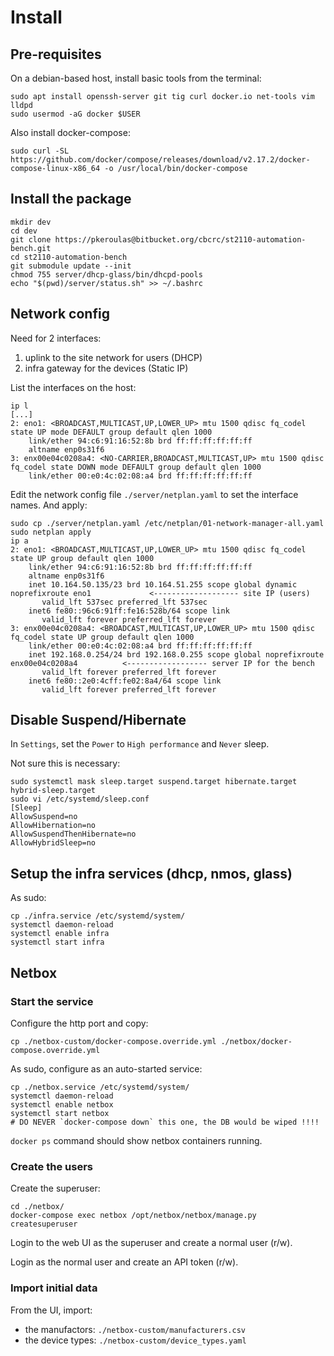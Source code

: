 # Install

## Pre-requisites

On a debian-based host, install basic tools from the terminal:

```
sudo apt install openssh-server git tig curl docker.io net-tools vim lldpd
sudo usermod -aG docker $USER
```

Also install docker-compose:

```
sudo curl -SL https://github.com/docker/compose/releases/download/v2.17.2/docker-compose-linux-x86_64 -o /usr/local/bin/docker-compose
```

## Install the package

```
mkdir dev
cd dev
git clone https://pkeroulas@bitbucket.org/cbcrc/st2110-automation-bench.git
cd st2110-automation-bench
git submodule update --init
chmod 755 server/dhcp-glass/bin/dhcpd-pools
echo "$(pwd)/server/status.sh" >> ~/.bashrc
```

## Network config

Need for 2 interfaces:

1) uplink to the site network for users (DHCP)
2) infra gateway for the devices (Static IP)

List the interfaces on the host:

```
ip l
[...]
2: eno1: <BROADCAST,MULTICAST,UP,LOWER_UP> mtu 1500 qdisc fq_codel state UP mode DEFAULT group default qlen 1000
    link/ether 94:c6:91:16:52:8b brd ff:ff:ff:ff:ff:ff
    altname enp0s31f6
3: enx00e04c0208a4: <NO-CARRIER,BROADCAST,MULTICAST,UP> mtu 1500 qdisc fq_codel state DOWN mode DEFAULT group default qlen 1000
    link/ether 00:e0:4c:02:08:a4 brd ff:ff:ff:ff:ff:ff
```

Edit the network config file `./server/netplan.yaml` to set the interface names.
And apply:

```
sudo cp ./server/netplan.yaml /etc/netplan/01-network-manager-all.yaml
sudo netplan apply
ip a
2: eno1: <BROADCAST,MULTICAST,UP,LOWER_UP> mtu 1500 qdisc fq_codel state UP group default qlen 1000
    link/ether 94:c6:91:16:52:8b brd ff:ff:ff:ff:ff:ff
    altname enp0s31f6
    inet 10.164.50.135/23 brd 10.164.51.255 scope global dynamic noprefixroute eno1             <------------------- site IP (users)
       valid_lft 537sec preferred_lft 537sec
    inet6 fe80::96c6:91ff:fe16:528b/64 scope link 
       valid_lft forever preferred_lft forever
3: enx00e04c0208a4: <BROADCAST,MULTICAST,UP,LOWER_UP> mtu 1500 qdisc fq_codel state UP group default qlen 1000
    link/ether 00:e0:4c:02:08:a4 brd ff:ff:ff:ff:ff:ff
    inet 192.168.0.254/24 brd 192.168.0.255 scope global noprefixroute enx00e04c0208a4          <------------------ server IP for the bench
       valid_lft forever preferred_lft forever
    inet6 fe80::2e0:4cff:fe02:8a4/64 scope link 
       valid_lft forever preferred_lft forever
```

## Disable Suspend/Hibernate

In `Settings`, set the `Power` to `High performance` and `Never` sleep.

Not sure this is necessary:

```
sudo systemctl mask sleep.target suspend.target hibernate.target hybrid-sleep.target
sudo vi /etc/systemd/sleep.conf
[Sleep]
AllowSuspend=no
AllowHibernation=no
AllowSuspendThenHibernate=no
AllowHybridSleep=no
```

## Setup the infra services (dhcp, nmos, glass)

As sudo:

```
cp ./infra.service /etc/systemd/system/
systemctl daemon-reload
systemctl enable infra
systemctl start infra
```

## Netbox


### Start the service

Configure the http port and copy:

```
cp ./netbox-custom/docker-compose.override.yml ./netbox/docker-compose.override.yml
```

As sudo, configure as an auto-started service:

```
cp ./netbox.service /etc/systemd/system/
systemctl daemon-reload
systemctl enable netbox
systemctl start netbox
# DO NEVER `docker-compose down` this one, the DB would be wiped !!!!
```

`docker ps` command should show netbox containers running.

### Create the users

Create the superuser:

```
cd ./netbox/
docker-compose exec netbox /opt/netbox/netbox/manage.py createsuperuser
```

Login to the web UI as the superuser and create a normal user (r/w).

Login as the normal user and create an API token (r/w).

### Import initial data

From the UI, import:

- the manufactors: `./netbox-custom/manufacturers.csv`
- the device types: `./netbox-custom/device_types.yaml`

